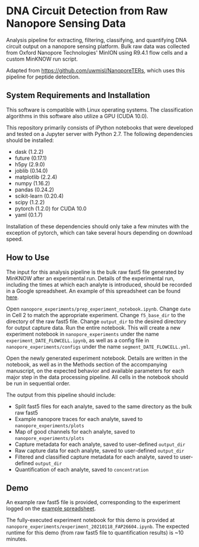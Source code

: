 # DNA Circuit Detection from Raw Nanopore Sensing Data
Analysis pipeline for extracting, filtering, classifying, and quantifying DNA circuit output on a nanopore sensing platform. Bulk raw data was collected from Oxford Nanopore Technologies' MinION using R9.4.1 flow cells and a custom MinKNOW run script.

Adapted from https://github.com/uwmisl/NanoporeTERs, which uses this pipeline for peptide detection.

## System Requirements and Installation
This software is compatible with Linux operating systems. The classification algorithms in this software also utilize a GPU (CUDA 10.0).

This repository primarily consists of iPython notebooks that were developed and tested on a Jupyter server with Python 2.7. The following dependencies should be installed:

* dask (1.2.2)
* future (0.17.1)
* h5py (2.9.0)
* joblib (0.14.0)
* matplotlib (2.2.4)
* numpy (1.16.2)
* pandas (0.24.2)
* scikit-learn (0.20.4)
* scipy (1.2.2)
* pytorch (1.2.0) for CUDA 10.0
* yaml (0.1.7)

Installation of these dependencies should only take a few minutes with the exception of pytorch, which can take several hours depending on download speed. 

## How to Use
The input for this analysis pipeline is the bulk raw fast5 file generated by MinKNOW after an experimental run. Details of the experimental run, including the times at which each analyte is introduced, should be recorded in a Google spreadsheet. An example of this spreadsheet can be found [here](https://docs.google.com/spreadsheets/d/1hTbtQS8kGk-G4-IIQnp72_jNUSjsEZTQ9N_nbM7DeZA/edit?usp=sharing).

Open `nanopore_experiments/prep_experiment_notebook.ipynb`. Change `date` in Cell 2 to match the appropriate experiment. Change `f5_base_dir` to the directory of the raw fast5 file. Change `output_dir` to the desired directory for output capture data. Run the entire notebook. This will create a new experiment notebook in `nanopore_experiments` under the name `experiment_DATE_FLOWCELL.ipynb`, as well as a config file in `nanopore_experiments/configs` under the name `segment_DATE_FLOWCELL.yml`. 

Open the newly generated experiment notebook. Details are written in the notebook, as well as in the Methods section of the accompanying manuscript, on the expected behavior and available parameters for each major step in the data processing pipeline. All cells in the notebook should be run in sequential order. 

The output from this pipeline should include: 
* Split fast5 files for each analyte, saved to the same directory as the bulk raw fast5
* Example nanopore traces for each analyte, saved to `nanopore_experiments/plots`
* Map of good channels for each analyte, saved to `nanopore_experiments/plots`
* Capture metadata for each analyte, saved to user-defined `output_dir`
* Raw capture data for each analyte, saved to user-defined `output_dir`
* Filtered and classified capture metadata for each analyte, saved to user-defined `output_dir`
* Quantification of each analyte, saved to `concentration` 

## Demo
An example raw fast5 file is provided, corresponding to the experiment logged on the [example spreadsheet](https://docs.google.com/spreadsheets/d/1hTbtQS8kGk-G4-IIQnp72_jNUSjsEZTQ9N_nbM7DeZA/edit?usp=sharing). 

The fully-executed experiment notebook for this demo is provided at `nanopore_experiments/experiment_20210118_FAP26604.ipynb`. The expected runtime for this demo (from raw fast5 file to quantification results) is ~10 minutes. 
